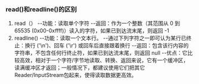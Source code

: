 ### read()和readline()的区别
1. read（）
  --功能：读取单个字符
  --返回：作为一个整数（其范围从 0 到 65535 (0x00-0xffff)）读入的字符，如果已到达流末尾，则返回 -1
2. readline()
  --功能：读取一个文本行。
  --通过下列字符之一即可认为某行已终止：换行 ('\n')、回车 ('\r') 或回车后直接跟着换行
  --返回：包含该行内容的字符串，不包含任何行终止符，如果已到达流末尾，则返回 null
  --优点：它比较高效，相对于一个字符/字节地读取、转换、返回来说，它有一个缓冲区，读满缓冲区才返回；一般情况下，都建议使用它们把其它Reader/InputStream包起来，使得读取数据更高效。
